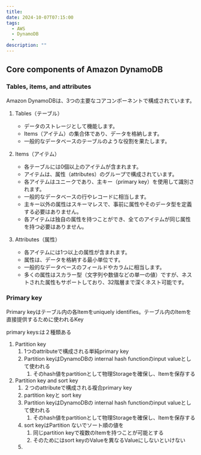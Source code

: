```yaml
---
title: 
date: 2024-10-07T07:15:00
tags:
  - AWS
  - DynamoDB
  - 
description: ""
---
```


## Core components of Amazon DynamoDB

### Tables, items, and attributes

Amazon DynamoDBは、3つの主要なコアコンポーネントで構成されています。

1. Tables（テーブル）

   - データのストレージとして機能します。
   - Items（アイテム）の集合体であり、データを格納します。
   - 一般的なデータベースのテーブルのような役割を果たします。

2. Items（アイテム）

   - 各テーブルには0個以上のアイテムが含まれます。
   - アイテムは、属性（attributes）のグループで構成されています。
   - 各アイテムはユニークであり、主キー（primary key）を使用して識別されます。
   - 一般的なデータベースの行やレコードに相当します。
   - 主キー以外の属性はスキーマレスで、事前に属性やそのデータ型を定義する必要はありません。
   - 各アイテムは独自の属性を持つことができ、全てのアイテムが同じ属性を持つ必要はありません。

3. Attributes（属性）

   - 各アイテムには1つ以上の属性が含まれます。
   - 属性は、データを格納する最小単位です。
   - 一般的なデータベースのフィールドやカラムに相当します。
   - 多くの属性はスカラー型（文字列や数値などの単一の値）ですが、ネストされた属性もサポートしており、32階層まで深くネスト可能です。

### Primary key

Primary keyはテーブル内の各Itemをuniquely identifies。テーブル内のItemを直接提供するために使われるKey

primary keys:は２種類ある

1. Partition key
   1. 1つのattributeで構成される単純primary key
   2. Partition keyはDynamoDBの internal hash functionのinput valueとして使われる
      1. そのhash値をpartitionとして物理Storageを確保し、Itemを保存する
2. Partition key and sort key
   1. ２つのattributeで構成される複合primary key
   2. partition keyと sort key
   2. Partition keyはDynamoDBの internal hash functionのinput valueとして使われる
      1. そのhash値をpartitionとして物理Storageを確保し、Itemを保存する
   3. sort keyはPartition ないでソート順の値を
      1. 同じpartition keyで複数のItemを持つことが可能とする
      2. そのためにはsort keyのValueを異なるValueにしないといけない
   4. 
